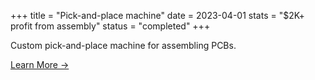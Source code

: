 +++
title = "Pick-and-place machine"
date = 2023-04-01
stats = "$2K+ profit from assembly"
status = "completed"
+++

Custom pick-and-place machine for assembling PCBs.

[Learn More →](#)